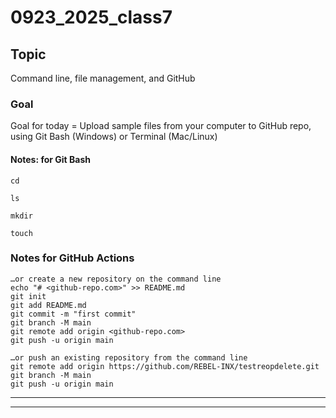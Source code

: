 # 0923_2025_class7

## Topic

Command line, file management, and GitHub
### Goal

Goal for today = Upload sample files from your computer to GitHub repo, using Git Bash (Windows) or Terminal (Mac/Linux)
#### Notes: for Git Bash


```
cd
```
```
ls
```
```
mkdir
```
```
touch
```

### Notes for GitHub Actions

```
…or create a new repository on the command line
echo "# <github-repo.com>" >> README.md
git init
git add README.md
git commit -m "first commit"
git branch -M main
git remote add origin <github-repo.com>
git push -u origin main
```

```
…or push an existing repository from the command line
git remote add origin https://github.com/REBEL-INX/testreopdelete.git
git branch -M main
git push -u origin main
```

---
---